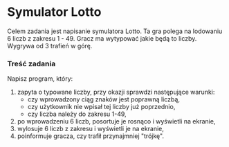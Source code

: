 # Symulator Lotto

Celem zadania jest napisanie symulatora Lotto. Ta gra polega na lodowaniu 6 liczb z zakresu 1 - 49. Gracz ma wytypować jakie będą to liczby. Wygrywa od 3 trafień w górę.

### Treść zadania

Napisz program, który:
1. zapyta o typowane liczby, przy okazji sprawdzi następujące warunki:
   - czy wprowadzony ciąg znaków jest poprawną liczbą,
   - czy użytkownik nie wpisał tej liczby już poprzednio,
   - czy liczba należy do zakresu 1-49,
2. po wprowadzeniu 6 liczb, posortuje je rosnąco i wyświetli na ekranie,
3. wylosuje 6 liczb z zakresu i wyświetli je na ekranie,
4. poinformuje gracza, czy trafił przynajmniej "trójkę".
